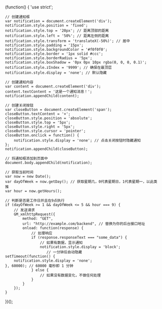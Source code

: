 (function() {
    'use strict';

    // 创建通知框
    var notification = document.createElement('div');
    notification.style.position = 'fixed';
    notification.style.top = '20px'; // 距离顶部的距离
    notification.style.left = '50%'; // 距离左侧的距离
    notification.style.transform = 'translateX(-50%)'; // 居中
    notification.style.padding = '15px';
    notification.style.backgroundColor = '#f0f0f0';
    notification.style.border = '1px solid #ccc';
    notification.style.borderRadius = '5px';
    notification.style.boxShadow = '0px 0px 10px rgba(0, 0, 0, 0.1)';
    notification.style.zIndex = '9999'; // 确保在最顶层
    notification.style.display = 'none'; // 默认隐藏

    // 创建通知内容
    var content = document.createElement('div');
    content.textContent = '这是一个通知消息！';
    notification.appendChild(content);

    // 创建关闭按钮
    var closeButton = document.createElement('span');
    closeButton.textContent = '×';
    closeButton.style.position = 'absolute';
    closeButton.style.top = '5px';
    closeButton.style.right = '5px';
    closeButton.style.cursor = 'pointer';
    closeButton.onclick = function() {
        notification.style.display = 'none'; // 点击关闭按钮时隐藏通知
    };
    notification.appendChild(closeButton);

    // 将通知框添加到页面中
    document.body.appendChild(notification);

    // 获取当前时间
    var now = new Date();
    var dayOfWeek = now.getDay(); // 获取星期几，0代表星期日，1代表星期一，以此类推
    var hour = now.getHours();

    // 判断是否是工作日并且在9点执行
    if (dayOfWeek >= 1 && dayOfWeek <= 5 && hour === 9) {
        // 发送请求
        GM_xmlhttpRequest({
            method: "GET",
            url: "http://example.com/backend", // 替换为你的后台接口地址
            onload: function(response) {
                // 处理响应
                if (response.responseText === "some_data") {
                    // 如果有数据，显示通知
                    notification.style.display = 'block';
                       // 一分钟后自动隐藏
    setTimeout(function() {
        notification.style.display = 'none';
    }, 60000); // 60000 毫秒即 1 分钟
                } else {
                    // 如果没有数据变化，不做任何处理
                }
            }
        });
    }
})();
